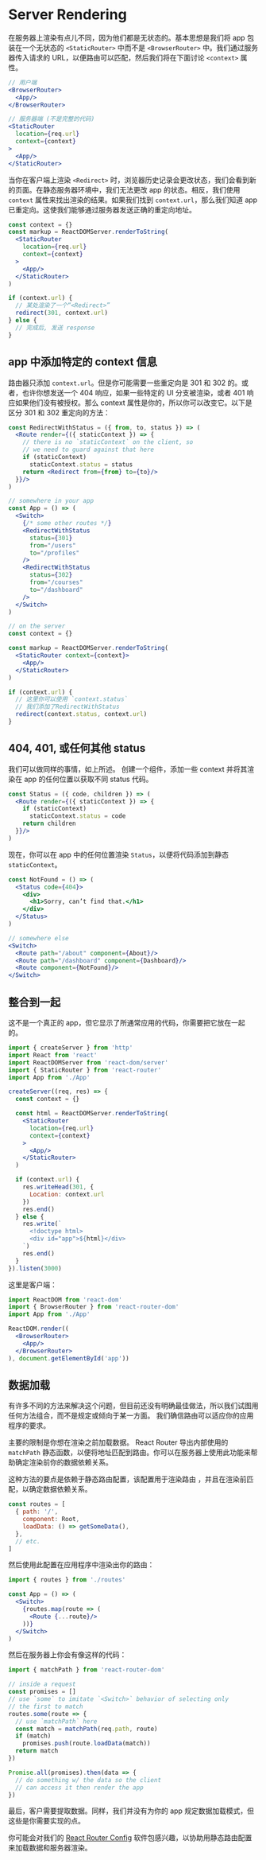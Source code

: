 # Server Rendering

在服务器上渲染有点儿不同，因为他们都是无状态的。基本思想是我们将 app 包装在一个无状态的 `<StaticRouter>` 中而不是 `<BrowserRouter>` 中。我们通过服务器传入请求的 URL，以便路由可以匹配，然后我们将在下面讨论 `<context>` 属性。


```jsx
// 用户端
<BrowserRouter>
  <App/>
</BrowserRouter>

// 服务器端 (不是完整的代码)
<StaticRouter
  location={req.url}
  context={context}
>
  <App/>
</StaticRouter>
```

当你在客户端上渲染 `<Redirect>` 时，浏览器历史记录会更改状态，我们会看到新的页面。在静态服务器环境中，我们无法更改 app 的状态。相反，我们使用 `context` 属性来找出渲染的结果。如果我们找到 `context.url`，那么我们知道 app 已重定向。这使我们能够通过服务器发送正确的重定向地址。

```jsx
const context = {}
const markup = ReactDOMServer.renderToString(
  <StaticRouter
    location={req.url}
    context={context}
  >
    <App/>
  </StaticRouter>
)

if (context.url) {
  // 某处渲染了一个“<Redirect>”
  redirect(301, context.url)
} else {
  // 完成后, 发送 response
}
```

## app 中添加特定的 context 信息

路由器只添加 `context.url`。但是你可能需要一些重定向是 301 和 302 的。或者，也许你想发送一个 404 响应，如果一些特定的 UI 分支被渲染，或者 401 响应如果他们没有被授权。那么 context 属性是你的，所以你可以改变它。以下是区分 301 和 302 重定向的方法：

```jsx
const RedirectWithStatus = ({ from, to, status }) => (
  <Route render={({ staticContext }) => {
    // there is no `staticContext` on the client, so
    // we need to guard against that here
    if (staticContext)
      staticContext.status = status
    return <Redirect from={from} to={to}/>
  }}/>
)

// somewhere in your app
const App = () => (
  <Switch>
    {/* some other routes */}
    <RedirectWithStatus
      status={301}
      from="/users"
      to="/profiles"
    />
    <RedirectWithStatus
      status={302}
      from="/courses"
      to="/dashboard"
    />
  </Switch>
)

// on the server
const context = {}

const markup = ReactDOMServer.renderToString(
  <StaticRouter context={context}>
    <App/>
  </StaticRouter>
)

if (context.url) {
  // 这里你可以使用 `context.status` 
  // 我们添加了RedirectWithStatus
  redirect(context.status, context.url)
}
```

## 404, 401, 或任何其他 status

我们可以做同样的事情，如上所述。 创建一个组件，添加一些 context 并将其渲染在 app 的任何位置以获取不同 status 代码。

```jsx
const Status = ({ code, children }) => (
  <Route render={({ staticContext }) => {
    if (staticContext)
      staticContext.status = code
    return children
  }}/>
)
```

现在，你可以在 app 中的任何位置渲染 `Status`，以便将代码添加到静态 `staticContext`。

```jsx
const NotFound = () => (
  <Status code={404}>
    <div>
      <h1>Sorry, can’t find that.</h1>
    </div>
  </Status>
)

// somewhere else
<Switch>
  <Route path="/about" component={About}/>
  <Route path="/dashboard" component={Dashboard}/>
  <Route component={NotFound}/>
</Switch>
```

## 整合到一起

这不是一个真正的 app，但它显示了所通常应用的代码，你需要把它放在一起的。

```jsx
import { createServer } from 'http'
import React from 'react'
import ReactDOMServer from 'react-dom/server'
import { StaticRouter } from 'react-router'
import App from './App'

createServer((req, res) => {
  const context = {}

  const html = ReactDOMServer.renderToString(
    <StaticRouter
      location={req.url}
      context={context}
    >
      <App/>
    </StaticRouter>
  )

  if (context.url) {
    res.writeHead(301, {
      Location: context.url
    })
    res.end()
  } else {
    res.write(`
      <!doctype html>
      <div id="app">${html}</div>
    `)
    res.end()
  }
}).listen(3000)
```

这里是客户端：

```jsx
import ReactDOM from 'react-dom'
import { BrowserRouter } from 'react-router-dom'
import App from './App'

ReactDOM.render((
  <BrowserRouter>
    <App/>
  </BrowserRouter>
), document.getElementById('app'))
```

## 数据加载

有许多不同的方法来解决这个问题，但目前还没有明确最佳做法，所以我们试图用任何方法组合，而不是规定或倾向于某一方面。 我们确信路由可以适应你的应用程序的要求。

主要的限制是你想在渲染之前加载数据。 React Router 导出内部使用的 `matchPath` 静态函数，以便将地址匹配到路由。你可以在服务器上使用此功能来帮助确定渲染前你的数据依赖关系。

这种方法的要点是依赖于静态路由配置，该配置用于渲染路由 ，并且在渲染前匹配，以确定数据依赖关系。

```jsx
const routes = [
  { path: '/',
    component: Root,
    loadData: () => getSomeData(),
  },
  // etc.
]
```

然后使用此配置在应用程序中渲染出你的路由：

```jsx
import { routes } from './routes'

const App = () => (
  <Switch>
    {routes.map(route => (
      <Route {...route}/>
    ))}
  </Switch>
)
```

然后在服务器上你会有像这样的代码：

```js
import { matchPath } from 'react-router-dom'

// inside a request
const promises = []
// use `some` to imitate `<Switch>` behavior of selecting only
// the first to match
routes.some(route => {
  // use `matchPath` here
  const match = matchPath(req.path, route)
  if (match)
    promises.push(route.loadData(match))
  return match
})

Promise.all(promises).then(data => {
  // do something w/ the data so the client
  // can access it then render the app
})
```

最后，客户需要提取数据。同样，我们并没有为你的 app 规定数据加载模式，但这些是你需要实现的点。

你可能会对我们的 [React Router Config][RRC] 软件包感兴趣，以协助用静态路由配置来加载数据和服务器渲染。


[StaticRouter]: ../api/StaticRouter.md
[BrowserRouter]: ../api/BrowserRouter.md
[Redirect]: ../api/Redirect.md
[RRC]: https://github.com/ReactTraining/react-router/tree/master/packages/react-router-config
